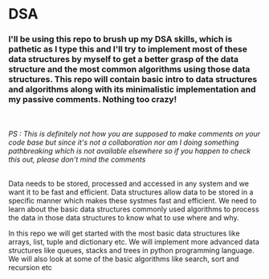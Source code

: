 # DSA

### I'll be using this repo to brush up my DSA skills, which is pathetic as I type this and I'll try to implement most of these data structures by myself to get a better grasp of the data structure and the most common algorithms using those data structures. This repo will contain basic intro to data structures and algorithms along with its minimalistic implementation and my passive comments. Nothing too crazy!

<br> <br>
*PS : This is definitely not how you are supposed to make comments on your code base but since it's not a collaboration nor am I doing something pathbreaking which is not available elsewhere so if you happen to check this out, please don't mind the comments*
<br> <br>

Data needs to be stored, processed and accessed in any system and we want it to be fast and efficient. Data structures allow data to be stored in a specific manner which makes these systmes fast and efficient. We need to learn about the basic data structures commonly used algorithms to process the data in those data structures to know what to use where and why. 

In this repo we will get started with the most basic data structures  like arrays, list, tuple and dictionary etc. We will implement more advanced data structures like queues, stacks and trees in python programming language. We will also look at some of the basic algorithms like search, sort and recursion etc

